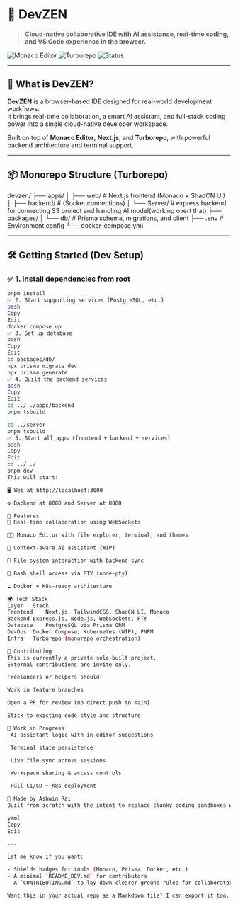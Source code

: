 # 🚀 DevZEN

> **Cloud-native collaborative IDE with AI assistance, real-time coding, and VS Code experience in the browser.**

![Monaco Editor](https://img.shields.io/badge/Editor-Monaco-blue) ![Turborepo](https://img.shields.io/badge/Monorepo-Turborepo-green) ![Status](https://img.shields.io/badge/Status-Actively%20Building-yellow)

---

## 🧠 What is DevZEN?

**DevZEN** is a browser-based IDE designed for real-world development workflows.  
It brings real-time collaboration, a smart AI assistant, and full-stack coding power into a single cloud-native developer workspace.

Built on top of **Monaco Editor**, **Next.js**, and **Turborepo**, with powerful backend architecture and terminal support.

---

## 📦 Monorepo Structure (Turborepo)

devzen/
├── apps/
│ ├── web/ # Next.js frontend (Monaco + ShadCN UI)
│ ├── backend/ # (Socket connections)
│ └── Server/ # express backend for connecting S3 project and handling AI model(working overt that)
├── packages/
│ └── db/ # Prisma schema, migrations, and client
├── .env # Environment config
└── docker-compose.yml



---

## 🛠️ Getting Started (Dev Setup)

### ✅ 1. Install dependencies from root
```bash
pnpm install
✅ 2. Start supporting services (PostgreSQL, etc.)
bash
Copy
Edit
docker compose up
✅ 3. Set up database
bash
Copy
Edit
cd packages/db/
npx prisma migrate dev
npx prisma generate
✅ 4. Build the backend services
bash
Copy
Edit
cd ../../apps/backend
pnpm tsbuild

cd ../server
pnpm tsbuild
✅ 5. Start all apps (frontend + backend + services)
bash
Copy
Edit
cd ../../
pnpm dev
This will start:

🖥️ Web at http://localhost:3000

⚙️ Backend at 8080 and Server at 8000

🧩 Features
🔁 Real-time collaboration using WebSockets

👨‍💻 Monaco Editor with file explorer, terminal, and themes

🧠 Context-aware AI assistant (WIP)

📁 File system interaction with backend sync

🐚 Bash shell access via PTY (node-pty)

☁️ Docker + K8s-ready architecture

🌍 Tech Stack
Layer	Stack
Frontend	Next.js, TailwindCSS, ShadCN UI, Monaco
Backend	Express.js, Node.js, WebSockets, PTY
Database	PostgreSQL via Prisma ORM
DevOps	Docker Compose, Kubernetes (WIP), PNPM
Infra	Turborepo (monorepo orchestration)

🤝 Contributing
This is currently a private solo-built project.
External contributions are invite-only.

Freelancers or helpers should:

Work in feature branches

Open a PR for review (no direct push to main)

Stick to existing code style and structure

🚧 Work in Progress
 AI assistant logic with in-editor suggestions

 Terminal state persistence

 Live file sync across sessions

 Workspace sharing & access controls

 Full CI/CD + K8s deployment

🙌 Made by Ashwin Rai
Built from scratch with the intent to replace clunky coding sandboxes with something real devs can trust.

yaml
Copy
Edit

---

Let me know if you want:

- Shields badges for tools (Monaco, Prisma, Docker, etc.)
- A minimal `README_DEV.md` for contributors
- A `CONTRIBUTING.md` to lay down clearer ground rules for collaborators

Want this in your actual repo as a Markdown file? I can export it too.